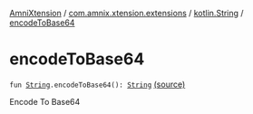 [AmniXtension](../../index.md) / [com.amnix.xtension.extensions](../index.md) / [kotlin.String](index.md) / [encodeToBase64](./encode-to-base64.md)

# encodeToBase64

`fun `[`String`](https://kotlinlang.org/api/latest/jvm/stdlib/kotlin/-string/index.html)`.encodeToBase64(): `[`String`](https://kotlinlang.org/api/latest/jvm/stdlib/kotlin/-string/index.html) [(source)](https://github.com/AmniX/AmniXTension/tree/master/AmniXtension/src/main/java/com/amnix/xtension/extensions/StringsExtension.kt#L71)

Encode To Base64

